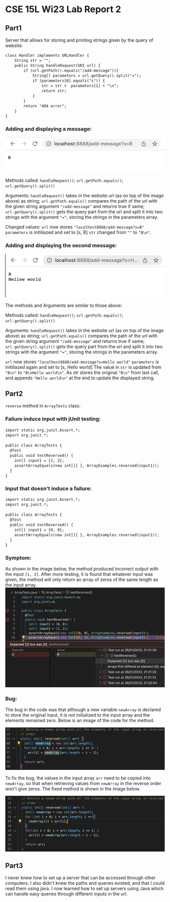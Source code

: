 # CSE 15L Wi23 Lab Report 2

## Part1 

Server that allows for storing and printing strings given by the query of website: 

```
class Handler implements URLHandler {
    String str = "";
    public String handleRequest(URI url) {
        if (url.getPath().equals("/add-message")){
            String[] parameters = url.getQuery().split("=");
            if (parameters[0].equals("s")) {
                str = str +  parameters[1] + "\n";
                return str;
            }
        }
        return "404 error";
    }
}
```
### Adding and displaying a message:  

![Image](img/reportImages-2/part1-web1.png)

Methods called: `handleRequest()`; `url.getPath.equals()`; `url.getQuery().split()` 

Arguments: `handleRequest()` takes in the website url (as on top of the image above) as string; `url.getPath.equals()` compares the path of the url with the given string argument `"/add-message"` and returns true if same; `url.getQuery().split()` gets the query part from the url and split it into two strings with the argument `"="`, storing the strings in the parameters array. 

Changed values: 
`url` now stores `"localhost8888/add-message?s=B"`
`parameters` is initiliazed and set to [s, B]
`str` changed from `""` to `"B\n"`. 



### Adding and displaying the second message: 

![Image](img/reportImages-2/part1-web2.png)

The methods and Arguments are similar to those above: 

Methods called: `handleRequest()`; `url.getPath.equals()`; `url.getQuery().split()` 

Arguments: `handleRequest()` takes in the website url (as on top of the image above) as string; `url.getPath.equals()` compares the path of the url with the given string argument `"/add-message"` and returns true if same; `url.getQuery().split()` gets the query part from the url and split it into two strings with the argument `"="`, storing the strings in the parameters array. 

`url` now stores `"localhost8888/add-message?s=Hello world"`
`parameters` is initiliazed again and set to [s, Hello world]
The value in `str` is updated from `"B\n"` to `"B\nHello world\n"`. As str stores the original `"B\n"` from last call, and appends `"Hello world\n"` at the end to update the displayed string. 


<div style="page-break-after: always;"></div>

## Part2
`reverse` method in `ArrayTests` class:

### Faliure induce input with jUnit testing: 

```
import static org.junit.Assert.*;
import org.junit.*;

public class ArrayTests {
  @Test
  public void testReversed() {
    int[] input1 = {1, 2};
    assertArrayEquals(new int[]{ }, ArrayExamples.reversed(input1));
  }
}
```

### Input that doesn't induce a failure:

```
import static org.junit.Assert.*;
import org.junit.*;

public class ArrayTests {
  @Test
  public void testReversed() {
    int[] input1 = {0, 0};
    assertArrayEquals(new int[]{ }, ArrayExamples.reversed(input1));
  }
}
```

### Symptom: 

As shown in the image below, the method produced incorrect output with the input `[1, 2]`. After more testing, it is found that whatever input was given, the method will only return an array of zeros of the same length as the input array. 
![Image](img/reportImages-2/part2-failed-junitTest.png)

### Bug: 

The bug in the code was that although a new variable `newArray` is declared to store the original input, it is not initialized to the input array and the elements remained zero. Below is an image of the code for the method. 

![Image](img/reportImages-2/part2-wrongmethod.png)

To fix the bug, the values in the input array `arr` need to be copied into `newArray`, so that when retrieving values from `newArray` in the reverse order won't give zeros. The fixed method is shown in the image below.

![Image](img/reportImages-2/part2-rightmethod.png)

## Part3
I never knew how to set up a server that can be accessed through other computers. I also didn't knew the paths and queries existed, and that I could read them using java. I now learned how to set up servers using Java which can handle easy queries through different inputs in the url. 

